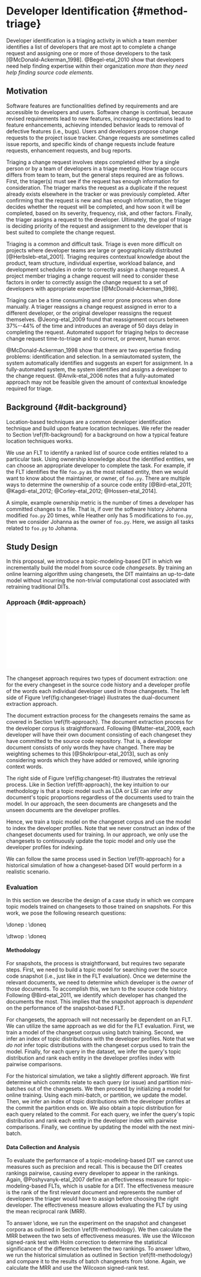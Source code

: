 # Developer Identification {#method-triage}

Developer identification is a triaging activity in which a team member
identifies a list of developers that are most apt to complete a change request
and assigning one or more of those developers to the task
[@McDonald-Ackerman_1998].  @Begel-etal_2010 show that developers need help
finding expertise within their organization *more than they need help finding
source code elements*.


## Motivation

Software features are functionalities defined by requirements and are
accessible to developers and users.  Software change is continual, because
revised requirements lead to new features, increasing expectations lead to
feature enhancements, achieving intended behavior leads to removal of defective
features (i.e., bugs).  Users and developers propose change requests to the
project issue tracker.  Change requests are sometimes called issue reports, and
specific kinds of change requests include feature requests, enhancement
requests, and bug reports.

Triaging a change request involves steps completed either by a single person or
by a team of developers in a triage meeting.  How triage occurs differs from
team to team, but the general steps required are as follows.  First, the
triager(s) must see if the request has enough information for consideration.
The triager marks the request as a duplicate if the request already exists
elsewhere in the tracker or was previously completed.  After confirming that
the request is new and has enough information, the triager decides whether the
request will be completed, and how soon it will be completed, based on its
severity, frequency, risk, and other factors.  Finally, the triager assigns a
request to the developer.  Ultimately, the goal of triage is deciding priority
of the request and assignment to the developer that is best suited to complete
the change request.

Triaging is a common and difficult task.  Triage is even more difficult on
projects where developer teams are large or geographically distributed
[@Herbsleb-etal_2001].  Triaging requires contextual knowledge about the
product, team structure, individual expertise, workload balance, and
development schedules in order to correctly assign a change request.  A project
member triaging a change request will need to consider these factors in order
to correctly assign the change request to a set of developers with appropriate
expertise [@McDonald-Ackerman_1998].

Triaging can be a time consuming and error prone process when done manually.  A
triager reassigns a change request assigned in error to a different developer,
or the original developer reassigns the request themselves.  @Jeong-etal_2009
found that reassignment occurs between 37%--44% of the time and introduces an
average of 50 days delay in completing the request.  Automated support for
triaging helps to decrease change request time-to-triage and to correct, or
prevent, human error.

@McDonald-Ackerman_1998 show that there are two expertise finding problems:
identification and selection.  In a semiautomated system, the system
automatically identifies and suggests an expert for assignment.  In a
fully-automated system, the system identifies and assigns a developer to the
change request.  @Anvik-etal_2006 notes that a fully-automated approach may not
be feasible given the amount of contextual knowledge required for triage.

## Background {#dit-background}

Location-based techniques are a common developer identification technique and
build upon feature location techniques.  We refer the reader to Section
\ref{flt-background} for a background on how a typical feature location
techniques works.

We use an FLT to identify a ranked list of source code entities related to a
particular task.  Using ownership knowledge about the identified entities, we
can choose an appropriate developer to complete the task.  For example, if the
FLT identifies the file `foo.py` as the most related entity, then we would want
to know about the maintainer, or owner, of `foo.py`.  There are multiple ways
to determine the ownership of a source code entity [@Bird-etal_2011;
@Kagdi-etal_2012; @Corley-etal_2012; @Hossen-etal_2014].

A simple, example ownership metric is the number of times a developer has
committed changes to a file.  That is, if over the software history Johanna
modified `foo.py` 20 times, while Heather only has 5 modifications to `foo.py`,
then we consider Johanna as the owner of `foo.py`.  Here, we assign all tasks
related to `foo.py` to Johanna.

## Study Design

In this proposal, we introduce a topic-modeling-based DIT in which we
incrementally build the model from source code *changesets*.  By training an
online learning algorithm using changesets, the DIT maintains an up-to-date
model without incurring the non-trivial computational cost associated with
retraining traditional DITs.

### Approach {#dit-approach}

![Developer identification using changesets\label{fig:changeset-triage}](figures/changeset-triage.pdf)

The changeset approach requires two types of document extraction: one for the
every changeset in the source code history and a developer profile of the words
each individual developer used in those changesets.  The left side of Figure
\ref{fig:changeset-triage} illustrates the dual-document extraction approach.

The document extraction process for the changesets remains the same as covered
in Section \ref{flt-approach}.  The document extraction process for the
developer corpus is straightforward.  Following @Matter-etal_2009, each
developer will have their own document consisting of each changeset they have
committed to the source code repository.  That is, a developer document
consists of only words they have changed.  There may be weighting schemes to
this [@Shokripour-etal_2013], such as only considering words which they have
added or removed, while ignoring context words.

The right side of Figure \ref{fig:changeset-flt} illustrates the retrieval
process.  Like in Section \ref{flt-approach}, the key intuition to our
methodology is that a topic model such as LDA or LSI can infer *any* document's
topic proportions regardless of the documents used to train the model.  In our
approach, the seen documents are changesets and the unseen documents are the
developer profiles.

Hence, we train a topic model on the changeset corpus and use the model to
index the developer profiles.  Note that we never construct an index of the
changeset documents used for training.  In our approach, we only use the
changesets to continuously update the topic model and only use the developer
profiles for indexing.

We can follow the same process used in Section \ref{flt-approach} for a
historical simulation of how a changeset-based DIT would perform in a realistic
scenario.

### Evaluation

In this section we describe the design of a case study in which we
compare topic models trained on changesets to those trained on snapshots.
For this work, we pose the following research questions:

\donep
:   \doneq

\dtwop
:   \doneq

#### Methodology

For snapshots, the process is straightforward, but requires two separate steps.
First, we need to build a topic model for searching over the source code
snapshot (i.e., just like in the FLT evaluation).  Once we determine the
relevant documents, we need to determine which developer is the *owner* of
those documents.  To accomplish this, we turn to the source code history.
Following @Bird-etal_2011, we identify which developer has changed the
documents the most.  This implies that the snapshot approach is *dependent* on
the performance of the snapshot-based FLT.

For changesets, the approach will not necessarily be dependent on an FLT.  We
can utilize the same approach as we did for the FLT evaluation.  First, we
train a model of the changeset corpus using batch training.  Second, we infer
an index of topic distributions with the developer profiles.  Note that we *do
not* infer topic distributions with the changeset corpus used to train the
model.  Finally, for each query in the dataset, we infer the query's topic
distribution and rank each entity in the developer profiles index with pairwise
comparisons.

For the historical simulation, we take a slightly different approach.  We first
determine which commits relate to each query (or issue) and partition
mini-batches out of the changesets.  We then proceed by initializing a model
for online training.  Using each mini-batch, or partition, we update the model.
Then, we infer an index of topic distributions with the developer profiles at
the commit the partition ends on.  We also obtain a topic distribution for each
query related to the commit.  For each query, we infer the query's topic
distribution and rank each entity in the developer index with pairwise
comparisons.  Finally, we continue by updating the model with the next
mini-batch.

#### Data Collection and Analysis

To evaluate the performance of a topic-modeling-based DIT we cannot use
measures such as precision and recall.  This is because the DIT creates
rankings pairwise, causing every developer to appear in the rankings.  Again,
@Poshyvanyk-etal_2007 define an effectiveness measure for topic-modeling-based
FLTs, which is usable for a DIT.  The effectiveness measure is the rank of the
first relevant document and represents the number of developers the triager
would have to assign before choosing the right developer.  The effectiveness
measure allows evaluating the FLT by using the mean reciprocal rank (MRR).

To answer \done, we run the experiment on the snapshot and changeset
corpora as outlined in Section \ref{flt-methodology}.  We then calculate the
MRR between the two sets of effectiveness measures.  We use the Wilcoxon
signed-rank test with Holm correction to determine the statistical significance
of the difference between the two rankings.  To answer \dtwo, we run the
historical simulation as outlined in Section \ref{flt-methodology} and compare
it to the results of batch changesets from \done.  Again, we calculate the
MRR and use the Wilcoxon signed-rank test.

